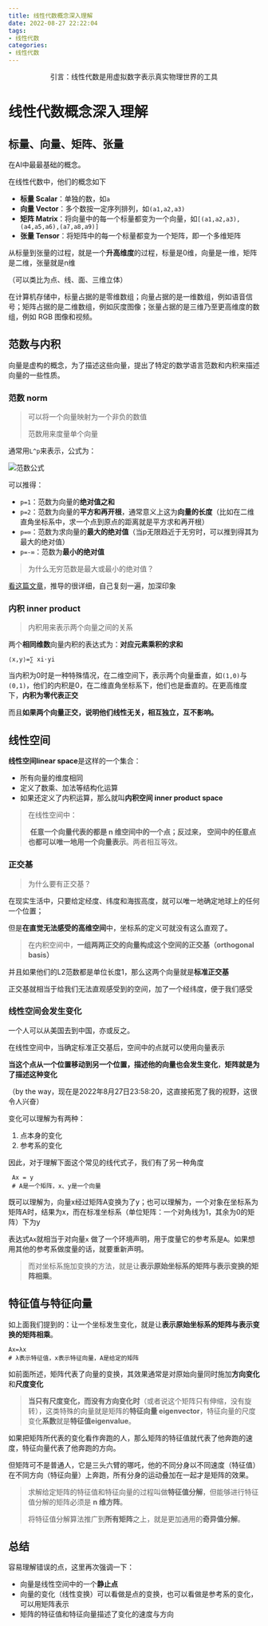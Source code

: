 ```yaml
---
title: 线性代数概念深入理解
date: 2022-08-27 22:22:04
tags: 
- 线性代数
categories: 
- 线性代数
---
```


<center>
引言：线性代数是用虚拟数字表示真实物理世界的工具
</center>

<!--more-->

# 线性代数概念深入理解

## 标量、向量、矩阵、张量

在AI中最最基础的概念。

在线性代数中，他们的概念如下

- **标量 Scalar**：单独的数，如`a`
- **向量 Vector**：多个数按一定序列排列，如`(a1,a2,a3)`
- **矩阵 Matrix**：将向量中的每一个标量都变为一个向量，如`[(a1,a2,a3),(a4,a5,a6),(a7,a8,a9)]`
- **张量 Tensor**：将矩阵中的每一个标量都变为一个矩阵，即一个多维矩阵

从标量到张量的过程，就是一个**升高维度**的过程，标量是0维，向量是一维，矩阵是二维，张量就是n维

（可以类比为点、线、面、三维立体）

在计算机存储中，标量占据的是零维数组；向量占据的是一维数组，例如语音信号；矩阵占据的是二维数组，例如灰度图像；张量占据的是三维乃至更高维度的数组，例如 RGB 图像和视频。

## 范数与内积

向量是虚构的概念，为了描述这些向量，提出了特定的数学语言范数和内积来描述向量的一些性质。

### 范数 norm

> 可以将一个向量映射为一个非负的数值
>
> 范数用来度量单个向量

通常用`L^p`来表示，公式为：

![范数公式](http://img.yesmylord.cn//image-20220827230800537.png)

可以推得：

- `p=1`：范数为向量的**绝对值之和**
- `p=2`：范数为向量的**平方和再开根**，通常意义上这为**向量的长度**（比如在二维直角坐标系中，求一个点到原点的距离就是平方求和再开根）
- `p=∞`：范数为求向量的**最大的绝对值**（当p无限趋近于无穷时，可以推到得其为最大的绝对值）
- `p=-∞`：范数为**最小的绝对值**

> 为什么无穷范数是最大或最小的绝对值？

[看这篇文章](https://www.cnblogs.com/freyr/p/4533048.html)，推导的很详细，自己复刻一遍，加深印象

### 内积 inner product

> 内积用来表示两个向量之间的关系

两个**相同维数**向量内积的表达式为：**对应元素乘积的求和**

`⟨x,y⟩=∑ xi⋅yi`

当内积为0时是一种特殊情况，在二维空间下，表示两个向量垂直，如`(1,0)`与`(0,1)`，他们的内积是0，在二维直角坐标系下，他们也是垂直的。在更高维度下，**内积为零代表正交**

而且**如果两个向量正交，说明他们线性无关，相互独立，互不影响。**

## 线性空间

**线性空间linear space**是这样的一个集合：

- 所有向量的维度相同
- 定义了数乘、加法等结构化运算
- 如果还定义了内积运算，那么就叫**内积空间 inner product space**

> 在线性空间中：
>
> ​		**任意一个向量代表的都是 n 维空间中的一个点；反过来， 空间中的任意点也都可以唯一地用一个向量表示**。两者相互等效。

### 正交基

> 为什么要有正交基？

在现实生活中，只要给定经度、纬度和海拔高度，就可以唯一地确定地球上的任何一个位置；

但是**在直觉无法感受的高维空间**中，坐标系的定义可就没有这么直观了。

> 在内积空间中，**一组两两正交的向量构成这个空间的正交基（orthogonal basis）**

并且如果他们的L2范数都是单位长度1，那么这两个向量就是**标准正交基**

正交基就相当于给我们无法直观感受到的空间，加了一个经纬度，便于我们感受

### 线性空间会发生变化

一个人可以从美国去到中国，亦或反之。

在线性空间中，当确定标准正交基后，空间中的点就可以使用向量表示

**当这个点从一个位置移动到另一个位置，描述他的向量也会发生变化**，**矩阵就是为了描述这种变化**

（by the way，现在是2022年8月27日23:58:20，这直接拓宽了我的视野，这很令人兴奋）

变化可以理解为有两种：

1. 点本身的变化
2. 参考系的变化

因此，对于理解下面这个常见的线代式子，我们有了另一种角度

```
 Ax = y
 # A是一个矩阵，x、y是一个向量
```

既可以理解为，向量x经过矩阵A变换为了y；也可以理解为，一个对象在坐标系为矩阵A时，结果为x，而在标准坐标系（单位矩阵：一个对角线为1，其余为0的矩阵）下为y

表达式`Ax`就相当于对向量`x` 做了一个环境声明，用于度量它的参考系是`A`。如果想用其他的参考系做度量的话，就要重新声明。

> 而对坐标系施加变换的方法，就是让**表示原始坐标系的矩阵与表示变换的矩阵相乘**。

## 特征值与特征向量

如上面我们提到的：让一个坐标发生变化，就是让**表示原始坐标系的矩阵与表示变换的矩阵相乘**。

```
Ax=λx
# λ表示特征值，x表示特征向量，A是给定的矩阵
```

如前面所述，矩阵代表了向量的变换，其效果通常是对原始向量同时施加**方向变化**和**尺度变化**

> **当只有尺度变化，而没有方向变化时**（或者说这个矩阵只有伸缩，没有旋转），这类特殊的向量就是矩阵的**特征向量 eigenvector**，特征向量的尺度变化**系数**就是**特征值eigenvalue**。

如果把矩阵所代表的变化看作奔跑的人，那么矩阵的特征值就代表了他奔跑的速度，特征向量代表了他奔跑的方向。

但矩阵可不是普通人，它是三头六臂的哪吒，他的不同分身以不同速度（特征值）在不同方向（特征向量）上奔跑，所有分身的运动叠加在⼀起才是矩阵的效果。

> 求解给定矩阵的特征值和特征向量的过程叫做**特征值分解**，但能够进行特征值分解的矩阵必须是 **n 维方阵**。
>
> 将特征值分解算法推广到**所有矩阵**之上，就是更加通用的**奇异值分解**。

## 总结

容易理解错误的点，这里再次强调一下：

- 向量是线性空间中的一个**静止点**
- 向量的变化（线性变换）可以看做是点的变换，也可以看做是参考系的变化，可以用矩阵表示
- 矩阵的特征值和特征向量描述了变化的速度与方向